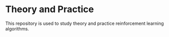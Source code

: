 # Theory and Practice
This repository is used to study theory and practice reinforcement learning algorithms.
